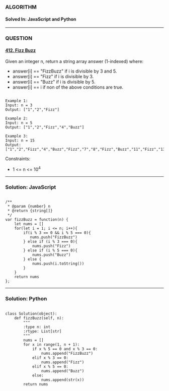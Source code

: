 ### ALGORITHM
#### Solved In: JavaScript and Python
-----
### QUESTION

#### [412. Fizz Buzz](https://leetcode.com/problems/fizz-buzz/)

Given an integer n, return a string array answer (1-indexed) where:

* answer[i] == "FizzBuzz" if i is divisible by 3 and 5.
* answer[i] == "Fizz" if i is divisible by 3.
* answer[i] == "Buzz" if i is divisible by 5.
* answer[i] == i if non of the above conditions are true.

``` 

Example 1:
Input: n = 3
Output: ["1","2","Fizz"]

Example 2:
Input: n = 5
Output: ["1","2","Fizz","4","Buzz"]

Example 3:
Input: n = 15
Output: ["1","2","Fizz","4","Buzz","Fizz","7","8","Fizz","Buzz","11","Fizz","13","14","FizzBuzz"]

```

Constraints:

* 1 <= n <= 10<sup>4</sup>
-----

### Solution: JavaScript

```

/**
 * @param {number} n
 * @return {string[]}
 */
var fizzBuzz = function(n) {
    let nums = []
    for(let i = 1; i <= n; i++){
        if(i % 3 == 0 && i % 5 === 0){
           nums.push("FizzBuzz")
        } else if (i % 3 === 0){
            nums.push("Fizz")
        } else if (i % 5 === 0){
            nums.push("Buzz")
        } else {
            nums.push(i.toString())
        }
    }
    return nums
};

```

-----

### Solution: Python

```

class Solution(object):
    def fizzBuzz(self, n):
        """
        :type n: int
        :rtype: List[str]
        """
        nums = []
        for x in range(1, n + 1):
            if x % 5 == 0 and x % 3 == 0:
                nums.append("FizzBuzz")
            elif x % 3 == 0:
                nums.append("Fizz")
            elif x % 5 == 0:
                nums.append("Buzz")
            else:
                nums.append(str(x))
        return nums
        
```
